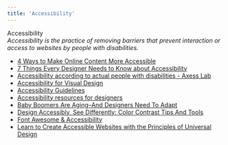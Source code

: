 ```yaml
---
title: 'Accessibility'
---
```


Accessibility  
_Accessibility is the practice of removing barriers that prevent interaction or access to websites by people with disabilities._  

*   [4 Ways to Make Online Content More Accessible](http://www.uxbooth.com/articles/4-ways-to-make-online-content-more-accessible/)  
*   [7 Things Every Designer Needs to Know about Accessibility](https://medium.com/salesforce-ux/7-things-every-designer-needs-to-know-about-accessibility-64f105f0881b#.tvhahmv5g)  
*   [Accessibility according to actual people with disabilities - Axess Lab](https://axesslab.com/accessibility-according-to-pwd/)  
*   [Accessibility for Visual Design](http://www.uxbooth.com/articles/accessibility-visual-design/)  
*   [Accessibility Guidelines](http://accessibility.voxmedia.com/)
*   [Accessibility resources for designers](http://www.iamnotmypixels.com/accessibility-resources-for-designers/)  
*   [Baby Boomers Are Aging–And Designers Need To Adapt](https://www.fastcodesign.com/90131258/baby-boomers-are-aging-heres-how-design-will-have-to-adapt)
*   [Design Accessibly, See Differently: Color Contrast Tips And Tools](https://www.smashingmagazine.com/2014/10/color-contrast-tips-and-tools-for-accessibility/)
*   [Font Awesome & Accessibility](http://fontawesome.io/accessibility/)  
*   [Learn to Create Accessible Websites with the Principles of Universal Design](https://www.interaction-design.org/literature/article/learn-to-create-accessible-websites-with-the-principles-of-universal-design)  
